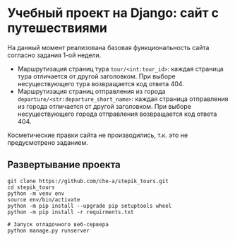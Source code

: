 # Учебный проект на Django: сайт с путешествиями
На данный момент реализована базовая функциональность сайта согласно задания 1-ой недели.  
- Маршрутизация страниц тура `tour/<int:tour_id>`: каждая страница тура отличается от другой заголовком. При выборе несуществующего тура возвращается код ответа 404.
- Маршрутизация страниц отправления из города `departure/<str:departure_short_name>`: каждая страница отправления из города отличается от другой заголовком. При выборе несуществующего города отправления возвращается код ответа 404.  

Косметические правки сайта не производились, т.к. это не предусмотрено заданием.

## Развертывание проекта 

```shell
git clone https://github.com/che-a/stepik_tours.git
cd stepik_tours
python -m venv env
source env/bin/activate
python -m pip install --upgrade pip setuptools wheel
python -m pip install -r requirments.txt

# Запуск отладочного веб-сервера
python manage.py runserver
```